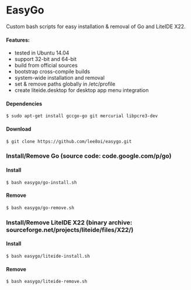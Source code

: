 # EasyGo

Custom bash scripts for easy installation & removal of Go and LiteIDE X22.

#### Features:
* tested in Ubuntu 14.04
* support 32-bit and 64-bit
* build from official sources
* bootstrap cross-compile builds
* system-wide installation and removal
* set & remove paths globally in /etc/profile
* create liteide.desktop for desktop app menu integration

#### Dependencies
	$ sudo apt-get install gccgo-go git mercurial libpcre3-dev
#### Download
	$ git clone https://github.com/lee8oi/easygo.git
### Install/Remove Go (source code: code.google.com/p/go)
#### Install
	$ bash easygo/go-install.sh
#### Remove
	$ bash easygo/go-remove.sh
### Install/Remove LiteIDE X22 (binary archive: sourceforge.net/projects/liteide/files/X22/)
#### Install
	$ bash easygo/liteide-install.sh
#### Remove
	$ bash easygo/liteide-remove.sh